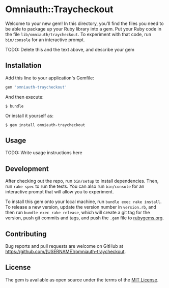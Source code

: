 # Omniauth::Traycheckout

Welcome to your new gem! In this directory, you'll find the files you need to be able to package up your Ruby library into a gem. Put your Ruby code in the file `lib/omniauth/traycheckout`. To experiment with that code, run `bin/console` for an interactive prompt.

TODO: Delete this and the text above, and describe your gem

## Installation

Add this line to your application's Gemfile:

```ruby
gem 'omniauth-traycheckout'
```

And then execute:

    $ bundle

Or install it yourself as:

    $ gem install omniauth-traycheckout

## Usage

TODO: Write usage instructions here

## Development

After checking out the repo, run `bin/setup` to install dependencies. Then, run `rake spec` to run the tests. You can also run `bin/console` for an interactive prompt that will allow you to experiment.

To install this gem onto your local machine, run `bundle exec rake install`. To release a new version, update the version number in `version.rb`, and then run `bundle exec rake release`, which will create a git tag for the version, push git commits and tags, and push the `.gem` file to [rubygems.org](https://rubygems.org).

## Contributing

Bug reports and pull requests are welcome on GitHub at https://github.com/[USERNAME]/omniauth-traycheckout.


## License

The gem is available as open source under the terms of the [MIT License](http://opensource.org/licenses/MIT).

